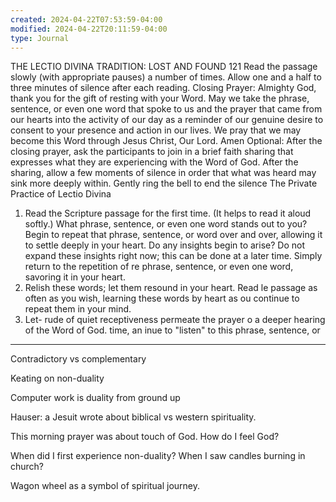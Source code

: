 ```yaml
---
created: 2024-04-22T07:53:59-04:00
modified: 2024-04-22T20:11:59-04:00
type: Journal
---
```


THE LECTIO DIVINA TRADITION: LOST AND FOUND
121
Read the passage slowly (with appropriate pauses) a number of times.
Allow one and a half to three minutes of silence after each reading.
Closing Prayer: Almighty God, thank you for the gift of resting with your Word. May we take the phrase, sentence, or even one word that spoke to us and the prayer that came from our hearts into the activity of our day as a reminder of our genuine desire to consent to your presence and action in our lives.
We pray that we may become this Word through Jesus Christ, Our Lord. Amen
Optional: After the closing prayer, ask the participants to join in a brief faith sharing that expresses what they are experiencing with the Word of God. After the sharing, allow a few moments of silence in order that what was heard may sink more deeply within.
Gently ring the bell to end the silence
The Private Practice of Lectio Divina
1. Read the Scripture passage for the first time. (It helps to read it aloud softly.) What phrase, sentence, or even one word stands out to you? Begin to repeat that phrase, sentence, or word over and over, allowing it to settle deeply in your heart. Do any insights begin to arise? Do not expand these insights right now; this can be done at a later time. Simply return to the repetition of re phrase, sentence, or even one word, savoring it in your heart.
2. Relish these words; let them resound in your heart. Read le passage as often as you wish, learning these words by heart as ou continue to repeat them in your mind.
3. Let-
rude of quiet receptiveness permeate the prayer o a deeper hearing of the Word of God.
time, an
inue to "listen" to this phrase, sentence, or

---

Contradictory vs complementary

Keating on non-duality

Computer work is duality from ground up

Hauser: a Jesuit wrote about biblical vs western spirituality. 

This morning prayer was about touch of God.  How do I feel God?

When did I first experience non-duality? When I saw candles burning in church?

Wagon wheel as a symbol of spiritual journey.
